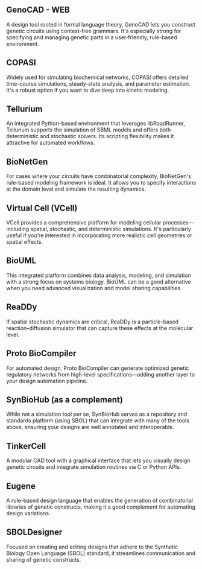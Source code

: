 ## GenoCAD - WEB
A design tool rooted in formal language theory, GenoCAD lets you construct genetic circuits using context‐free grammars. It's especially strong for specifying and managing genetic parts in a user‐friendly, rule-based environment.

## COPASI
Widely used for simulating biochemical networks, COPASI offers detailed time-course simulations, steady-state analysis, and parameter estimation. It's a robust option if you want to dive deep into kinetic modeling.

## Tellurium
An integrated Python-based environment that leverages libRoadRunner, Tellurium supports the simulation of SBML models and offers both deterministic and stochastic solvers. Its scripting flexibility makes it attractive for automated workflows.

## BioNetGen
For cases where your circuits have combinatorial complexity, BioNetGen's rule-based modeling framework is ideal. It allows you to specify interactions at the domain level and simulate the resulting dynamics.

## Virtual Cell (VCell)
VCell provides a comprehensive platform for modeling cellular processes—including spatial, stochastic, and deterministic simulations. It's particularly useful if you're interested in incorporating more realistic cell geometries or spatial effects.

## BioUML
This integrated platform combines data analysis, modeling, and simulation with a strong focus on systems biology. BioUML can be a good alternative when you need advanced visualization and model sharing capabilities.

## ReaDDy
If spatial stochastic dynamics are critical, ReaDDy is a particle-based reaction–diffusion simulator that can capture these effects at the molecular level.

## Proto BioCompiler
For automated design, Proto BioCompiler can generate optimized genetic regulatory networks from high-level specifications—adding another layer to your design automation pipeline.

## SynBioHub (as a complement)
While not a simulation tool per se, SynBioHub serves as a repository and standards platform (using SBOL) that can integrate with many of the tools above, ensuring your designs are well annotated and interoperable.

## TinkerCell
A modular CAD tool with a graphical interface that lets you visually design genetic circuits and integrate simulation routines via C or Python APIs.

## Eugene
A rule-based design language that enables the generation of combinatorial libraries of genetic constructs, making it a good complement for automating design variations.

## SBOLDesigner
Focused on creating and editing designs that adhere to the Synthetic Biology Open Language (SBOL) standard, it streamlines communication and sharing of genetic constructs.